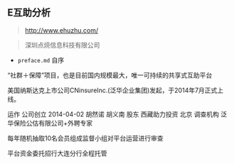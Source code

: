 ## E互助分析

> http://www.ehuzhu.com/

>深圳点煷信息科技有限公司


- `preface.md` 自序


“社群＋保障”项目，也是目前国内规模最大，唯一可持续的共享式互助平台

美国纳斯达克上市公司CNinsureInc.(泛华企业集团)发起，于2014年7月正式上线。

运作
公司创立 2014-04-02 胡然诺 胡义南
股东 西藏助力投资
北京
调查机构 泛华保险公估有限公司+外聘专家

每年随机抽取10名会员组成监督小组对平台运营进行审查

平台资金委托招行大连分行全程托管
